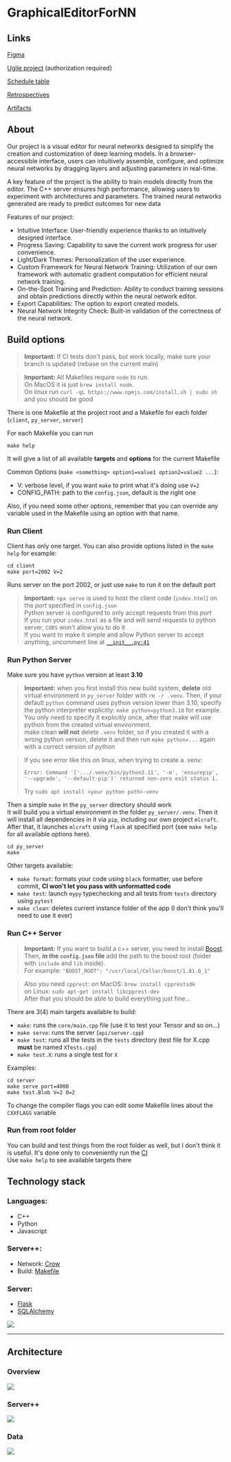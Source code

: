 # GraphicalEditorForNN

## Links

[Figma](https://www.figma.com/file/VlSKVSf3cpgZ1pa75CTaMb/Untitled?type=design&node-id=0-1&mode=design&t=kecMaQTEdpRHFw8j-0)

[Ugile project](https://ru.yougile.com/team/b400e1850fe9/GraphicalEditorForNN) (authorization required)

[Schedule table](https://docs.google.com/spreadsheets/d/1BtKyKgk-_1t9loRz4vYTFROSOF-8Fd3Q9gN2qE21gpA/edit?usp=sharing)

[Retrospectives](https://docs.google.com/spreadsheets/d/1N3NUDa-gbqLRaJE3SnSPSLX4hekyoULw-SIBjqRFItg/edit?usp=sharing)

[Artifacts](https://docs.google.com/spreadsheets/d/1bWZJQjIyJ7C32olwx6MAcjix8CeSey4rFpeFd0Huoyc/edit#gid=0)

## About

Our project is a visual editor for neural networks designed to simplify the creation and customization of deep learning models. In a browser-accessible interface, users can intuitively assemble, configure, and optimize neural networks by dragging layers and adjusting parameters in real-time.

A key feature of the project is the ability to train models directly from the editor. The C++ server ensures high performance, allowing users to experiment with architectures and parameters. The trained neural networks generated are ready to predict outcomes for new data

Features of our project:

* Intuitive Interface: User-friendly experience thanks to an intuitively designed interface.
* Progress Saving: Capability to save the current work progress for user convenience.
* Light/Dark Themes: Personalization of the user experience.
* Custom Framework for Neural Network Training: Utilization of our own framework with automatic gradient computation for efficient neural network training.
* On-the-Spot Training and Prediction: Ability to conduct training sessions and obtain predictions directly within the neural network editor.
* Export Capabilities: The option to export created models.
* Neural Network Integrity Check: Built-in validation of the correctness of the neural network.

## Build options

> **Important:** If CI tests don't pass, but work locally, make sure 
> your branch is updated (rebase on the current main)

> **Important:** All Makefiles require `node` to run.  
> On MacOS it is just `brew install node`.  
> On linux run `curl -qL https://www.npmjs.com/install.sh | sudo sh` and you should be good

There is one Makefile at the project root and a Makefile for each folder (`client`, `py_server`, `server`)

For each Makefile you can run 
```
make help
```
It will give a list of all available **targets** and **options** for the current Makefile

Common Options (`make <something> option1=value1 option2=value2 ...`):
- V: verbose level, if you want `make` to print what it's doing use `V=2`
- CONFIG_PATH: path to the `config.json`, default is the right one

Also, if you need some other options, remember that you can override any variable used in the Makefile using an option 
with that name.

### Run Client
Client has only one target. You can also provide options listed in the `make help` for example:
```
cd client
make port=2002 V=2
```
Runs server on the port 2002, or just use `make` to run it on the default port

> **Important:** `npx serve` is used to host the client code (`index.html`) on the *port* specified in `config.json`  
> Python server is configured to only accept requests from this *port*  
> If you run your `index.html` as a file and will send requests to python server, `CORS` won't allow you to do it  
> If you want to make it simple and allow Python server to accept anything, uncomment line at
> [`__init__.py:41`](py_server/mlcraft/__init__.py?plain=1#L41)

### Run Python Server
Make sure you have `python` version at least **3.10**  
> **Important:** when you first install this new build system, **delete** old virtual environment
> in `py_server` folder with `rm -r .venv`. Then, if your default `python` command uses python
> version lower than 3.10, specify the python interpreter explicitly: `make python=python3.10`
> for example. 
> You only need to specify it explicitly once, after that make will use python from the 
> created virtual environment.  
> make clean **will not** delete `.venv` folder, so if you created it with a wrong python version,
> delete it and then run `make python=...` again with a correct version of python

> If you see error like this on linux, when trying to create a .venv:
> ```
> Error: Command '['.../.venv/bin/python3.11', '-m', 'ensurepip', '--upgrade', '--default-pip']' returned non-zero exit status 1.
> ```
> Try `sudo apt install <your python path>-venv`

Then a simple `make` in the `py_server` directory should work  
It will build you a virtual environment in the folder `py_server/.venv`. Then it will install all dependencies in it
via `pip`, including our own project `mlcraft`.  
After that, it launches `mlcraft` using `flask` at specified port (see `make help` for all available options here).
```
cd py_server
make 
```
Other targets available:  
- `make format`: formats your code using `black` formatter, use before commit, **CI won't let you pass with unformatted code**
- `make test`: launch `mypy` typechecking and all tests from `tests` directory using `pytest`  
- `make clean`: deletes current instance folder of the app (I don't think you'll need to use it ever)  

### Run C++ Server

> **Important:** If you want to build a c++ server, you need to install [Boost](https://www.boost.org/users/download/).  
> Then, **in the `config.json` file** add the path to the boost root (folder with `include` and `lib` inside).  
> For example: `"BOOST_ROOT": "/usr/local/Cellar/boost/1.81.0_1"`  

> Also you need `cpprest`: on MacOS: `brew install cpprestsdk`  
> on Linux: `sudo apt-get install libcpprest-dev`  
> After that you should be able to build everything just fine...

There are 3(4) main targets available to build:
- `make`: runs the `core/main.cpp` file (use it to test your Tensor and so on...)
- `make serve`: runs the server (`api/server.cpp`)
- `make test`: runs all the tests in the `tests` directory (test file for X.cpp **must** be named `XTests.cpp`)
- `make test.X`: runs a single test for `X`

Examples:
```
cd server
make serve port=4000
make test.Blob V=2 O=2
```

To change the compiler flags you can edit some Makefile lines about the `CXXFLAGS` variable

### Run from root folder

You can build and test things from the root folder as well, but I don't think it is useful. It's done only to 
conveniently run the [CI](.github/workflows/CI.yml)   
Use `make help` to see available targets there

## Technology stack

### Languages:
 - C++
 - Python
 - Javascript 

### Server++:
 - Network: [Crow](https://github.com/CrowCpp/Crow)
 - Build: [Makefile](https://www.gnu.org/software/make/manual/make.html)
  
### Server:
 - [Flask](https://flask.palletsprojects.com/en/3.0.x/)
 - [SQLAlchemy](https://flask-sqlalchemy.palletsprojects.com/en/3.1.x/)
  
![](documentation/interaction.png)

------------------

## Architecture

### Overview
![](documentation/ComponentsArchitecture.jpg)

### Server++
![](documentation/ServerArchitecture.svg)

### Data
![](documentation/DatabaseArchitecture.png)
